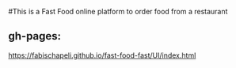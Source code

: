 #This is a Fast Food online platform to order food from a restaurant

## gh-pages:
https://fabischapeli.github.io/fast-food-fast/UI/index.html
